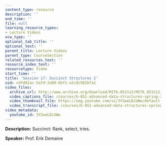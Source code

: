 ```yaml
---
content_type: resource
description: ''
end_time: ''
file: null
learning_resource_types:
- Lecture Videos
ocw_type: ''
optional_tab_title: ''
optional_text: ''
parent_title: Lecture Videos
parent_type: CourseSection
related_resources_text: ''
resource_index_text: ''
resourcetype: Video
start_time: ''
title: 'Session 17: Succinct Structures I'
uid: cdfd82ac-5a7d-3a09-6bf1-a1c8c982bfa2
video_files:
  archive_url: http://www.archive.org/download/MIT6.851S12/MIT6_851S12_lec17_300k.mp4
  video_captions_file: /courses/6-851-advanced-data-structures-spring-2012/af3e2aebc00b527fb4542c174fcb806e_3Y2weLDiUWw.vtt
  video_thumbnail_file: https://img.youtube.com/vi/3Y2weLDiUWw/default.jpg
  video_transcript_file: /courses/6-851-advanced-data-structures-spring-2012/9280ffde99e5b6489b2eeb65cec376b8_3Y2weLDiUWw.pdf
video_metadata:
  youtube_id: 3Y2weLDiUWw
---
```


**Description:** Succinct: Rank, select, tries.

**Speaker:** Prof. Erik Demaine



